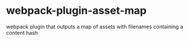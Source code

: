 # webpack-plugin-asset-map
webpack plugin that outputs a map of assets with filenames containing a content hash
